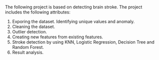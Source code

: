 The following project is based on detecting brain stroke. The project includes the following attributes:
1. Exporing the dataset. Identifying unique values and anomaly.
2. Cleaning the dataset.
3. Outlier detection.
4. Creating new features from existing features.
5. Stroke detection by using KNN, Logistic Regression, Decision Tree and Random Forest.
6. Result analysis.
